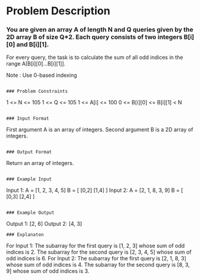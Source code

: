 # Problem Description

### You are given an array A of length N and Q queries given by the 2D array B of size Q\*2. Each query consists of two integers B[i][0] and B[i][1].

For every query, the task is to calculate the sum of all odd indices in the range A[B[i][0]…B[i][1]].

Note : Use 0-based indexing

```

### Problem Constraints

```

1 <= N <= 105
1 <= Q <= 105
1 <= A[i] <= 100
0 <= B[i][0] <= B[i][1] < N

```

### Input Format

```

First argument A is an array of integers.
Second argument B is a 2D array of integers.

```

### Output Format

```

Return an array of integers.

```

### Example Input

```

Input 1:
A = [1, 2, 3, 4, 5]
B = [ [0,2]
[1,4] ]
Input 2:
A = [2, 1, 8, 3, 9]
B = [ [0,3]
[2,4] ]

```

### Example Output

```

Output 1:
[2, 6]
Output 2:
[4, 3]

```
### Explanaton

```

For Input 1:
The subarray for the first query is [1, 2, 3] whose sum of odd indices is 2.
The subarray for the second query is [2, 3, 4, 5] whose sum of odd indices is 6.
For Input 2:
The subarray for the first query is [2, 1, 8, 3] whose sum of odd indices is 4.
The subarray for the second query is [8, 3, 9] whose sum of odd indices is 3.

```

```

